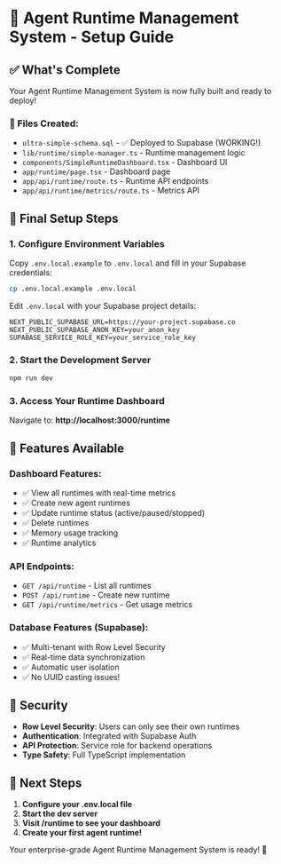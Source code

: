 # 🚀 Agent Runtime Management System - Setup Guide

## ✅ What's Complete

Your Agent Runtime Management System is now fully built and ready to deploy!

### 📁 Files Created:
- `ultra-simple-schema.sql` - ✅ Deployed to Supabase (WORKING!)
- `lib/runtime/simple-manager.ts` - Runtime management logic
- `components/SimpleRuntimeDashboard.tsx` - Dashboard UI
- `app/runtime/page.tsx` - Dashboard page
- `app/api/runtime/route.ts` - Runtime API endpoints
- `app/api/runtime/metrics/route.ts` - Metrics API

## 🔧 Final Setup Steps

### 1. Configure Environment Variables
Copy `.env.local.example` to `.env.local` and fill in your Supabase credentials:

```bash
cp .env.local.example .env.local
```

Edit `.env.local` with your Supabase project details:
```env
NEXT_PUBLIC_SUPABASE_URL=https://your-project.supabase.co
NEXT_PUBLIC_SUPABASE_ANON_KEY=your_anon_key
SUPABASE_SERVICE_ROLE_KEY=your_service_role_key
```

### 2. Start the Development Server
```bash
npm run dev
```

### 3. Access Your Runtime Dashboard
Navigate to: **http://localhost:3000/runtime**

## 🎯 Features Available

### Dashboard Features:
- ✅ View all runtimes with real-time metrics
- ✅ Create new agent runtimes 
- ✅ Update runtime status (active/paused/stopped)
- ✅ Delete runtimes
- ✅ Memory usage tracking
- ✅ Runtime analytics

### API Endpoints:
- `GET /api/runtime` - List all runtimes
- `POST /api/runtime` - Create new runtime
- `GET /api/runtime/metrics` - Get usage metrics

### Database Features (Supabase):
- ✅ Multi-tenant with Row Level Security
- ✅ Real-time data synchronization
- ✅ Automatic user isolation
- ✅ No UUID casting issues!

## 🔐 Security

- **Row Level Security**: Users can only see their own runtimes
- **Authentication**: Integrated with Supabase Auth
- **API Protection**: Service role for backend operations
- **Type Safety**: Full TypeScript implementation

## 🚀 Next Steps

1. **Configure your .env.local file**
2. **Start the dev server** 
3. **Visit /runtime to see your dashboard**
4. **Create your first agent runtime!**

Your enterprise-grade Agent Runtime Management System is ready! 🎉
